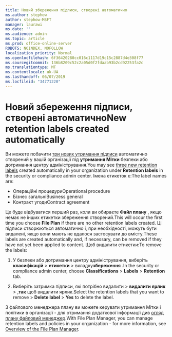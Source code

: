 ```yaml
---
title: Новий збереження підписи, створені автоматично
ms.author: stephow
author: stephow-MSFT
manager: laurawi
ms.date: ''
ms.audience: admin
ms.topic: article
ms.prod: office-online-server
ROBOTS: NOINDEX, NOFOLLOW
localization_priority: Normal
ms.openlocfilehash: 6f36420280cc016c1117d19c15c2887d4e308f77
ms.sourcegitcommit: 136b8209c52c2a05d0f2fdaab93b2cd92253fa2c
ms.translationtype: MT
ms.contentlocale: uk-UA
ms.lasthandoff: 06/07/2019
ms.locfileid: "34771220"
---
```

# <a name="new-retention-labels-created-automatically"></a><span data-ttu-id="3cb50-102">Новий збереження підписи, створені автоматично</span><span class="sxs-lookup"><span data-stu-id="3cb50-102">New retention labels created automatically</span></span>

<span data-ttu-id="3cb50-103">Ви можете побачити [три нових утримання підписи](https://docs.microsoft.com/office365/securitycompliance/file-plan-manager#default-retention-labels-and-label-policy) автоматично створений у вашій організації під **утримання Мітки** безпеки або дотримання центру адміністрування.</span><span class="sxs-lookup"><span data-stu-id="3cb50-103">You may see [three new retention labels](https://docs.microsoft.com/office365/securitycompliance/file-plan-manager#default-retention-labels-and-label-policy) created automatically in your organization under **Retention labels** in the security or compliance admin center.</span></span> <span data-ttu-id="3cb50-104">Імена етикеток є:</span><span class="sxs-lookup"><span data-stu-id="3cb50-104">The label names are:</span></span>

- <span data-ttu-id="3cb50-105">Операційні процедури</span><span class="sxs-lookup"><span data-stu-id="3cb50-105">Operational procedure</span></span>
- <span data-ttu-id="3cb50-106">Бізнес загальні</span><span class="sxs-lookup"><span data-stu-id="3cb50-106">Business general</span></span>
- <span data-ttu-id="3cb50-107">Контракт угоди</span><span class="sxs-lookup"><span data-stu-id="3cb50-107">Contract agreement</span></span>

<span data-ttu-id="3cb50-108">Це буде відбуватися перший раз, коли ви обираєте **Файл плану** , якщо немає не інших етикетки збереження створений.</span><span class="sxs-lookup"><span data-stu-id="3cb50-108">This will occur the first time you choose **File Plan** if there are no other retention labels created.</span></span> <span data-ttu-id="3cb50-109">Ці підписи створюються автоматично і, при необхідності, можуть бути видалені, якщо вони мають не вдалося застосувати до вмісту.</span><span class="sxs-lookup"><span data-stu-id="3cb50-109">These labels are created automatically and, if necessary, can be removed if they have not yet been applied to content.</span></span> <span data-ttu-id="3cb50-110">Щоб видалити етикетки:</span><span class="sxs-lookup"><span data-stu-id="3cb50-110">To remove the labels:</span></span>

1. <span data-ttu-id="3cb50-111">У безпеки або дотримання центру адміністрування, виберіть **класифікацій** > **етикетки** > вкладку**збереження** .</span><span class="sxs-lookup"><span data-stu-id="3cb50-111">In the security or compliance admin center, choose **Classifications** > **Labels** > **Retention** tab.</span></span>

1. <span data-ttu-id="3cb50-112">Виберіть затримка підписи, які потрібно видалити > **видалити ярлик** > ,**так** щоб видалити ярлик.</span><span class="sxs-lookup"><span data-stu-id="3cb50-112">Select the retention labels that you want to remove > **Delete label** > **Yes** to delete the label.</span></span>

<span data-ttu-id="3cb50-113">З файлового менеджера плану ви можете керувати утримання Мітки і політики в організації - для отримання додаткової інформації див [огляд плану файловий менеджер](https://docs.microsoft.com/office365/securitycompliance/file-plan-manager).</span><span class="sxs-lookup"><span data-stu-id="3cb50-113">With File Plan Manager, you can manage retention labels and policies in your organization - for more information, see [Overview of the File Plan Manager](https://docs.microsoft.com/office365/securitycompliance/file-plan-manager).</span></span>